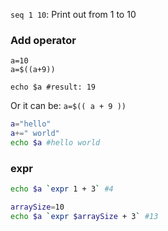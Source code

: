 ``seq 1 10``: Print out from 1 to 10

### Add operator

```shell
a=10
a=$((a+9))

echo $a #result: 19
```

Or it can be: ``a=$(( a + 9 ))``

```sh
a="hello"
a+=" world"
echo $a #hello world
```

### expr

```sh
echo $a `expr 1 + 3` #4
```
```sh
arraySize=10
echo $a `expr $arraySize + 3` #13
```